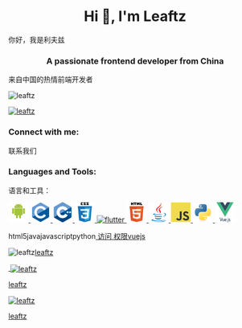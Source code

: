 <h1 align="center">Hi 👋, I'm Leaftz</h1>
你好，我是利夫兹

<h3 align="center">A passionate frontend developer from China</h3>
来自中国的热情前端开发者


<p align="left"> <img src="https://komarev.com/ghpvc/?username=leaftz&label=Profile%20views&color=0e75b6&style=flat" alt="leaftz" /> </p>


<p align="left"> <a href="https://github.com/ryo-ma/github-profile-trophy"><img src="https://github-profile-trophy.vercel.app/?username=leaftz" alt="leaftz" /></a> </p>


<h3 align="left">Connect with me:</h3>
联系我们

<p align="left"> 

</p> 

<h3 align="left">Languages and Tools:</h3>
语言和工具：

<p align="left"> <a href="https://developer.android.com" target="_blank" rel="noreferrer"> <img src="https://raw.githubusercontent.com/devicons/devicon/master/icons/android/android-original-wordmark.svg" alt="android" width="40" height="40"/> </a> <a href="https://www.cprogramming.com/" target="_blank" rel="noreferrer"> <img src="https://raw.githubusercontent.com/devicons/devicon/master/icons/c/c-original.svg" alt="c" width="40" height="40"/> </a> <a href="https://www.w3schools.com/cpp/" target="_blank" rel="noreferrer"> <img src="https://raw.githubusercontent.com/devicons/devicon/master/icons/cplusplus/cplusplus-original.svg" alt="cplusplus" width="40" height="40"/> </a> <a href="https://www.w3schools.com/css/" target="_blank" rel="noreferrer"> <img src="https://raw.githubusercontent.com/devicons/devicon/master/icons/css3/css3-original-wordmark.svg" alt="css3" width="40" height="40"/> </a> <a href="https://flutter.dev" target="_blank" rel="noreferrer"> <img src="https://www.vectorlogo.zone/logos/flutterio/flutterio-icon.svg" alt="flutter" width="40" height="40"/> </a> <a href="https://www.w3.org/html/" target="_blank" rel="noreferrer"> <img src="https://raw.githubusercontent.com/devicons/devicon/master/icons/html5/html5-original-wordmark.svg" alt="html5" width="40" height="40"/> </a> <a href="https://www.java.com" target="_blank" rel="noreferrer"> <img src="https://raw.githubusercontent.com/devicons/devicon/master/icons/java/java-original.svg" alt="java" width="40" height="40"/> </a> <a href="https://developer.mozilla.org/en-US/docs/Web/JavaScript" target="_blank" rel="noreferrer"> <img src="https://raw.githubusercontent.com/devicons/devicon/master/icons/javascript/javascript-original.svg" alt="javascript" width="40" height="40"/> </a> <a href="https://www.python.org" target="_blank" rel="noreferrer"> <img src="https://raw.githubusercontent.com/devicons/devicon/master/icons/python/python-original.svg" alt="python" width="40" height="40"/> </a> <a href="https://vuejs.org/" target="_blank" rel="noreferrer"> <img src="https://raw.githubusercontent.com/devicons/devicon/master/icons/vuejs/vuejs-original-wordmark.svg" alt="vuejs" width="40" height="40"/> </a> </p>
<androidccpluspluscss3img src=”https://www.vectorlogo.zone/logos/flutterio/flutterio-icon.svg”alt=“flutter”width=“40”height=“40”/>html5javajavascriptpython<a href=“https：//vuejs.org/" target = " _ blank " rel = " noreferrer " > 访问 权限vuejs



<p><img align="left" src="https://github-readme-stats.vercel.app/api/top-langs?username=leaftz&show_icons=true&locale=en&layout=compact" alt="leaftz" /></p>
leaftz



<p>&nbsp;<img align="center" src="https://github-readme-stats.vercel.app/api?username=leaftz&show_icons=true&locale=en" alt="leaftz" /></p>
 leaftz



<p><img align="center" src="https://github-readme-streak-stats.herokuapp.com/?user=leaftz&" alt="leaftz" /></p>
leaftz



